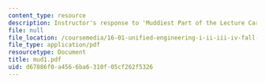 ```yaml
---
content_type: resource
description: Instructor's response to 'Muddiest Part of the Lecture Cards'.
file: null
file_location: /coursemedia/16-01-unified-engineering-i-ii-iii-iv-fall-2005-spring-2006/d67886f0a4566ba6310f05cf262f5326_mud1.pdf
file_type: application/pdf
resourcetype: Document
title: mud1.pdf
uid: d67886f0-a456-6ba6-310f-05cf262f5326
---
```

